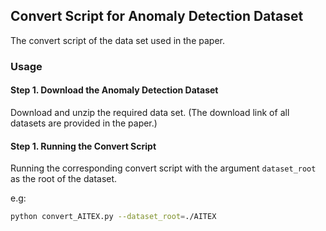 ## Convert Script for Anomaly Detection Dataset
The convert script of the data set used in the paper.

### Usage
#### Step 1. Download the Anomaly Detection Dataset
Download and unzip the required data set. (The download link of all datasets are provided in the paper.)
#### Step 1. Running the Convert Script
Running the corresponding convert script with the argument `dataset_root` as the root of the dataset.

e.g:
```bash
python convert_AITEX.py --dataset_root=./AITEX
```
